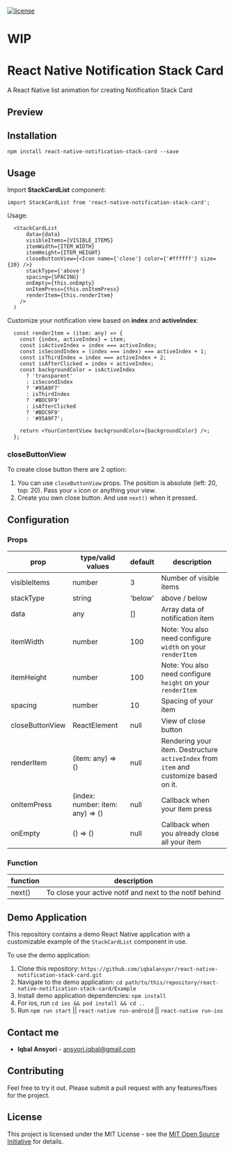[![license](https://img.shields.io/github/license/mashape/apistatus.svg)]()

# WIP

# React Native Notification Stack Card

A React Native list animation for creating Notification Stack Card

## Preview

## Installation
`npm install react-native-notification-stack-card --save`

## Usage

Import **StackCardList** component:

```
import StackCardList from 'react-native-notification-stack-card';
```

Usage:

```
  <StackCardList
      data={data}
      visibleItems={VISIBLE_ITEMS}
      itemWidth={ITEM_WIDTH}
      itemHeight={ITEM_HEIGHT}
      closeButtonView={<Icon name={'close'} color={'#ffffff'} size={20} />}
      stackType={'above'}
      spacing={SPACING}
      onEmpty={this.onEmpty}
      onItemPress={this.onItemPress}
      renderItem={this.renderItem}
    />
  )
```

Customize your notification view based on **index** and **activeIndex**:
```
  const renderItem = (item: any) => {
    const {index, activeIndex} = item;
    const isActiveIndex = index === activeIndex;
    const isSecondIndex = (index === index) === activeIndex + 1;
    const isThirdIndex = index === activeIndex + 2;
    const isAfterClicked = index < activeIndex;
    const backgroundColor = isActiveIndex
      ? 'transparent'
      : isSecondIndex
      ? '#95A9F7'
      : isThirdIndex
      ? '#BDC9F9'
      : isAfterClicked
      ? '#BDC9F9'
      : '#95A9F7';

    return <YourContentView backgroundColor={backgroundColor} />;
  };
```

### closeButtonView

To create close button there are 2 option:

1. You can use `closeButtonView` props. The position is absolute (left: 20, top: 20). Pass your `x` icon or anything your view.
2. Create you own close button. And use `next()` when it pressed.

## Configuration

### Props

| prop | type/valid values | default | description |
| - | - | - | - |
| visibleItems | number | 3 | Number of visible items |
| stackType | string | 'below' | above / below |
| data | any | [] | Array data of notification item |
| itemWidth | number | 100 | Note: You also need configure `width` on your `renderItem` |
| itemHeight | number | 100 | Note: You also need configure `height` on your `renderItem` |
| spacing | number | 10 | Spacing of your item |
| closeButtonView | ReactElement | null | View of close button |
| renderItem | (item: any) => () | null | Rendering your item. Destructure `activeIndex` from `item` and customize based on it. |
| onItemPress | (index: number: item: any) => () | null | Callback when your item press |
| onEmpty | () => () | null | Callback when you already close all your item |

### Function

| function | description |
| - | - |
| next() | To close your active notif and next to the notif behind |


## Demo Application
This repository contains a demo React Native application with a customizable example of the `StackCardList` component in use.

To use the demo application:

1) Clone this repository: `https://github.com/iqbalansyor/react-native-notification-stack-card.git`
2) Navigate to the demo application: `cd path/to/this/repository/react-native-notification-stack-card/Example`
3) Install demo application dependencies: `npm install`
4) For ios, run `cd ios && pod install && cd ..`
5) Run `npm run start` || `react-native run-android` || `react-native run-ios`

## Contact me
* **Iqbal Ansyori** - [ansyori.iqbal@gmail.com](mailto:ansyori.iqbal@gmail.com)

## Contributing
Feel free to try it out. Please submit a pull request with any features/fixes for the project.

## License
This project is licensed under the MIT License - see the [MIT Open Source Initiative](https://opensource.org/licenses/MIT) for details.
